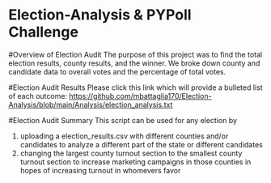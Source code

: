 # Election-Analysis & PYPoll Challenge

#Overview of Election Audit
The purpose of this project was to find the total election results, county results, and the winner. We broke down county and candidate data to overall votes and the percentage of total votes.

#Election Audit Results
Please click this link which will provide a bulleted list of each outcome:
https://github.com/mbattaglia170/Election-Analysis/blob/main/Analysis/election_analysis.txt  

#Election Audit Summary
This script can be used for any election by
1. uploading a election_results.csv with different counties and/or candidates to analyze a different part of the state or different candidates
2. changing the largest county turnout section to the smallest county turnout section to increase marketing campaigns in those counties in hopes of increasing turnout in whomevers favor
